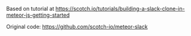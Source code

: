 Based on tutorial at https://scotch.io/tutorials/building-a-slack-clone-in-meteor-js-getting-started

Original code: https://github.com/scotch-io/meteor-slack

